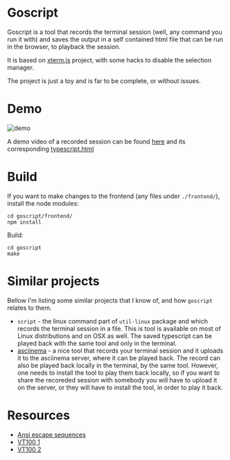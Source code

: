 Goscript
========

Goscript is a tool that records the terminal session (well, any command you run it with) and saves
the output in a self contained html file that can be run in the browser, to playback the session.

It is based on [xterm.js](https://xtermjs.org/) project, with some hacks to disable the selection
manager.

The project is just a toy and is far to be complete, or without issues.

Demo
====

![demo](https://github.com/elisescu/goscript-demo/raw/master/demo-short.gif)

A demo video of a recorded session can be found [here](https://www.youtube.com/watch?v=Nnvs5C746U0)
and its corresponding [typescript.html](https://github.com/elisescu/goscript-demo/raw/master/typescript.html)

Build
=====

If you want to make changes to the frontend (any files under `./frontend/`), install the node
modules:
```
cd goscript/frontend/
npm install
```
Build:
```
cd goscript
make
```

Similar projects
================

Bellow I'm listing some similar projects that I know of, and how `goscript` relates to them.

* `script` - the linux command part of `util-linux` package and which records the terminal session
  in a file. This is tool is available on most of Linux distributions and on OSX as well. The saved
  typescript can be played back with the same tool and only in the terminal.
* [asciinema](https://asciinema.org/) - a nice tool that records your terminal session and it uploads
  it to the asciinema server, where it can be played back. The record can also be played back locally
  in the terminal, by the same tool. However, one needs to install the tool to play them back
  locally, so if you want to share the recoreded session with somebody you will have to upload it
  on the server, or they will have to install the tool, in order to play it back.

Resources
=========
* [Ansi escape sequences](http://ascii-table.com/ansi-escape-sequences-vt-100.php)
* [VT100 1](https://vt100.net/docs/vt100-ug/chapter3.html)
* [VT100 2](http://www.termsys.demon.co.uk/vtansi.htm)
